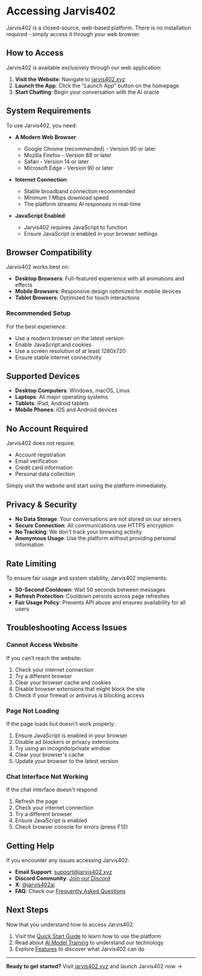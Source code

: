 # Accessing Jarvis402

Jarvis402 is a closed-source, web-based platform. There is no installation required - simply access it through your web browser.

## How to Access

Jarvis402 is available exclusively through our web application:

1. **Visit the Website**: Navigate to [jarvis402.xyz](https://jarvis402.xyz)
2. **Launch the App**: Click the "Launch App" button on the homepage
3. **Start Chatting**: Begin your conversation with the AI oracle

## System Requirements

To use Jarvis402, you need:

- **A Modern Web Browser**:
  - Google Chrome (recommended) - Version 90 or later
  - Mozilla Firefox - Version 88 or later
  - Safari - Version 14 or later
  - Microsoft Edge - Version 90 or later

- **Internet Connection**:
  - Stable broadband connection recommended
  - Minimum 1 Mbps download speed
  - The platform streams AI responses in real-time

- **JavaScript Enabled**:
  - Jarvis402 requires JavaScript to function
  - Ensure JavaScript is enabled in your browser settings

## Browser Compatibility

Jarvis402 works best on:

- **Desktop Browsers**: Full-featured experience with all animations and effects
- **Mobile Browsers**: Responsive design optimized for mobile devices
- **Tablet Browsers**: Optimized for touch interactions

### Recommended Setup

For the best experience:
- Use a modern browser on the latest version
- Enable JavaScript and cookies
- Use a screen resolution of at least 1280x720
- Ensure stable internet connectivity

## Supported Devices

- **Desktop Computers**: Windows, macOS, Linux
- **Laptops**: All major operating systems
- **Tablets**: iPad, Android tablets
- **Mobile Phones**: iOS and Android devices

## No Account Required

Jarvis402 does not require:
- Account registration
- Email verification
- Credit card information
- Personal data collection

Simply visit the website and start using the platform immediately.

## Privacy & Security

- **No Data Storage**: Your conversations are not stored on our servers
- **Secure Connection**: All communications use HTTPS encryption
- **No Tracking**: We don't track your browsing activity
- **Anonymous Usage**: Use the platform without providing personal information

## Rate Limiting

To ensure fair usage and system stability, Jarvis402 implements:

- **50-Second Cooldown**: Wait 50 seconds between messages
- **Refresh Protection**: Cooldown persists across page refreshes
- **Fair Usage Policy**: Prevents API abuse and ensures availability for all users

## Troubleshooting Access Issues

### Cannot Access Website

If you can't reach the website:
1. Check your internet connection
2. Try a different browser
3. Clear your browser cache and cookies
4. Disable browser extensions that might block the site
5. Check if your firewall or antivirus is blocking access

### Page Not Loading

If the page loads but doesn't work properly:
1. Ensure JavaScript is enabled in your browser
2. Disable ad blockers or privacy extensions
3. Try using an incognito/private window
4. Clear your browser's cache
5. Update your browser to the latest version

### Chat Interface Not Working

If the chat interface doesn't respond:
1. Refresh the page
2. Check your internet connection
3. Try a different browser
4. Ensure JavaScript is enabled
5. Check browser console for errors (press F12)

## Getting Help

If you encounter any issues accessing Jarvis402:

- **Email Support**: [support@jarvis402.xyz](mailto:support@jarvis402.xyz)
- **Discord Community**: [Join our Discord](https://discord.gg/jarvis402)
- **X**: [@jarvis402ai](https://x.com/jarvis402ai)
- **FAQ**: Check our [Frequently Asked Questions](../appendix/faq.md)

## Next Steps

Now that you understand how to access Jarvis402:

1. Visit the [Quick Start Guide](quick-start.md) to learn how to use the platform
2. Read about [AI Model Training](ai-model-training.md) to understand our technology
3. Explore [Features](../features/ai-chat.md) to discover what Jarvis402 can do

---

**Ready to get started?** Visit [jarvis402.xyz](https://jarvis402.xyz) and launch Jarvis402 now →
